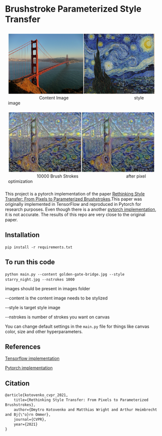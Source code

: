 # Brushstroke Parameterized Style Transfer

<p align="center">
  <figure style="display: inline-block; margin: 10px;">
    <img src="images/display/input.png" alt="Content Image" width="800" height="200"/>
    <figcaption>&nbsp;&nbsp;&nbsp;&nbsp;&nbsp;&nbsp;&nbsp;&nbsp;&nbsp;&nbsp;&nbsp;&nbsp;&nbsp;&nbsp;&nbsp;&nbsp;&nbsp;&nbsp;&nbsp;&nbsp;&nbsp;&nbsp;&nbsp;&nbsp;&nbsp;&nbsp;Content Image &nbsp;&nbsp;&nbsp;&nbsp;&nbsp;&nbsp;&nbsp;&nbsp;&nbsp;&nbsp;&nbsp;&nbsp;&nbsp;&nbsp;&nbsp;&nbsp;&nbsp;&nbsp;&nbsp;&nbsp;&nbsp;&nbsp;&nbsp;&nbsp;&nbsp;&nbsp;&nbsp;&nbsp;&nbsp;&nbsp;&nbsp;&nbsp;&nbsp;&nbsp;&nbsp;&nbsp;&nbsp;&nbsp;&nbsp;&nbsp;&nbsp;&nbsp;&nbsp;&nbsp;&nbsp;&nbsp;&nbsp;&nbsp;&nbsp;&nbsp;&nbsp;&nbsp;&nbsp;&nbsp;style image</figcaption>
  </figure>

  <figure style="display: inline-block; margin: 10px;">
    <img src="images/display/result.png" alt="Style Image" width="800" height="200"/>
    <figcaption>&nbsp;&nbsp;&nbsp;&nbsp;&nbsp;&nbsp;&nbsp;&nbsp;&nbsp;&nbsp;&nbsp;&nbsp;&nbsp;&nbsp;&nbsp;&nbsp;&nbsp;&nbsp;&nbsp;&nbsp;&nbsp;&nbsp;&nbsp;&nbsp;10000 Brush Strokes &nbsp;&nbsp;&nbsp;&nbsp;&nbsp;&nbsp;&nbsp;&nbsp;&nbsp;&nbsp;&nbsp;&nbsp;&nbsp;&nbsp;&nbsp;&nbsp;&nbsp;&nbsp;&nbsp;&nbsp;&nbsp;&nbsp;&nbsp;&nbsp;&nbsp;&nbsp;&nbsp;&nbsp;&nbsp;&nbsp;&nbsp;&nbsp;&nbsp;&nbsp;&nbsp;&nbsp;&nbsp;&nbsp;&nbsp;after pixel optimization</figcaption>
  </figure>
</p>



This project is a pytorch implementation of the paper [Rethinking Style Transfer: From Pixels to Parameterized Brushstrokes](https://arxiv.org/abs/2103.17185).This paper was originally implemented in TensorFlow and reproduced in Pytorch for research purposes. Even though there is a another [pytorch implementation](https://github.com/justanhduc/brushstroke-parameterized-style-transfer), it is not accurate. The results of this repo are very close to the original paper.  

## Installation

`pip install -r requirements.txt`

## To run this code

`python main.py --content golden-gate-bridge.jpg --style starry_night.jpg --nstrokes 1000
`

images should be present in images folder

--content is the content image needs to be stylized

--style is target style image

--nstrokes is number of strokes you want on canvas

You can change default settings in the `main.py` file for things like canvas color, size and other hyperparameters.

## References
[Tensorflow implementation](https://github.com/CompVis/brushstroke-parameterized-style-transfer)

[Pytorch implementation](https://github.com/justanhduc/brushstroke-parameterized-style-transfer)

## Citation
```
@article{kotovenko_cvpr_2021,
    title={Rethinking Style Transfer: From Pixels to Parameterized Brushstrokes},
    author={Dmytro Kotovenko and Matthias Wright and Arthur Heimbrecht and Bj{\"o}rn Ommer},
    journal={CVPR},
    year={2021}
}
```

